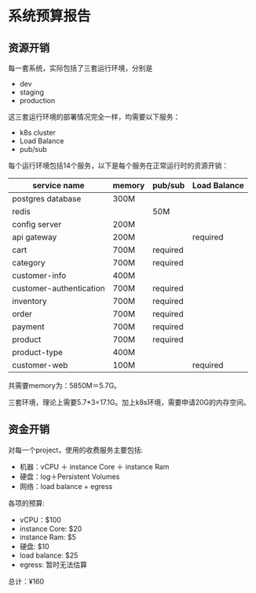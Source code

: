 # 系统预算报告

## 资源开销

每一套系统，实际包括了三套运行环境，分别是

* dev
* staging
* production

这三套运行环境的部署情况完全一样，均需要以下服务：

* k8s cluster
* Load Balance
* pub/sub

每个运行环境包括14个服务，以下是每个服务在正常运行时的资源开销：

| service name | memory | pub/sub | Load Balance |
|---|---|---|---|
| postgres database | 300M | | |
| redis | | 50M | | |
| config server | 200M | | |
| api gateway | 200M | | required |
| cart | 700M | required | |
| category | 700M | required | |
| customer-info | 400M | | |
| customer-authentication | 700M | required | |
| inventory | 700M | required | |
| order | 700M | required | |
| payment | 700M | required | |
| product | 700M | required | |
| product-type | 400M | | |
| customer-web | 100M | | required |

共需要memory为：5850M＝5.7G。

三套环境，理论上需要5.7*3=17.1G。加上k8s环境，需要申请20G的内存空间。

## 资金开销

对每一个project，使用的收费服务主要包括:

* 机器：vCPU ＋ instance Core ＋ instance Ram
* 硬盘：log＋Persistent Volumes
* 网络：load balance + egress

各项的预算:

* vCPU：$100
* instance Core: $20
* instance Ram: $5
* 硬盘: $10
* load balance: $25
* egress: 暂时无法估算

总计：¥160